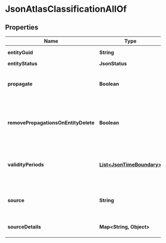 

# JsonAtlasClassificationAllOf

## Properties

Name | Type | Description | Notes
------------ | ------------- | ------------- | -------------
**entityGuid** | **String** | The GUID of the entity. |  [optional]
**entityStatus** | **JsonStatus** |  |  [optional]
**propagate** | **Boolean** | Determines if the classification will be propagated. |  [optional]
**removePropagationsOnEntityDelete** | **Boolean** | Determines if propagations will be removed on entity deletion. |  [optional]
**validityPeriods** | [**List&lt;JsonTimeBoundary&gt;**](JsonTimeBoundary.md) | An array of time boundaries indicating validity periods. |  [optional]
**source** | **String** | indicate the source who create the classification detail |  [optional]
**sourceDetails** | **Map&lt;String, Object&gt;** | more detail on source information |  [optional]



